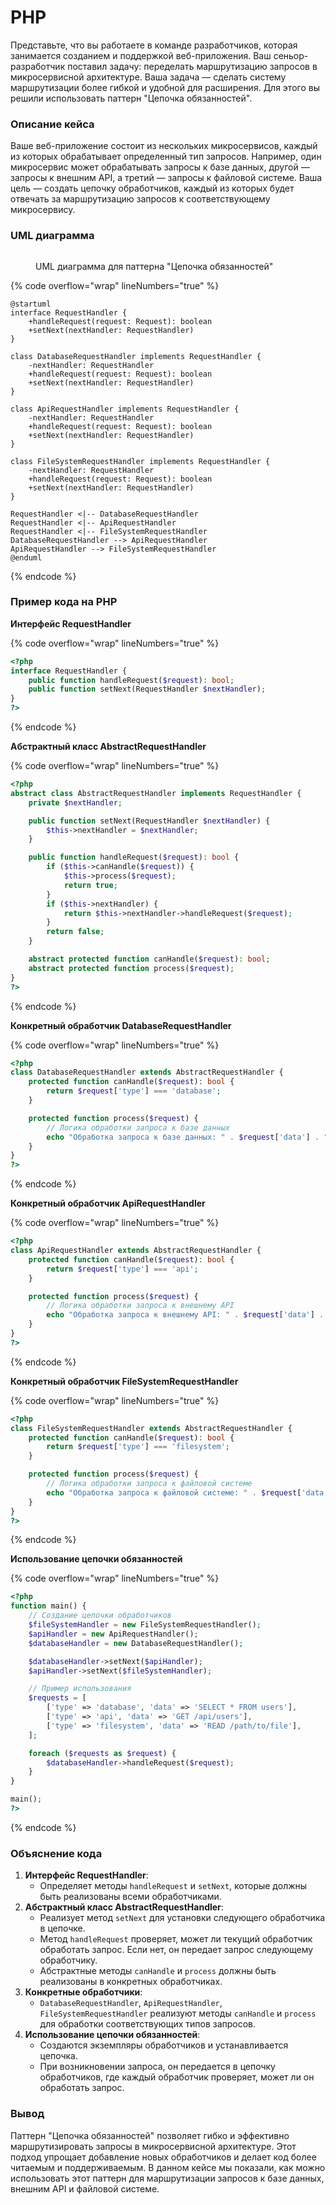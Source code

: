 # PHP

Представьте, что вы работаете в команде разработчиков, которая занимается созданием и поддержкой веб-приложения. Ваш сеньор-разработчик поставил задачу: переделать маршрутизацию запросов в микросервисной архитектуре. Ваша задача — сделать систему маршрутизации более гибкой и удобной для расширения. Для этого вы решили использовать паттерн "Цепочка обязанностей".

### Описание кейса

Ваше веб-приложение состоит из нескольких микросервисов, каждый из которых обрабатывает определенный тип запросов. Например, один микросервис может обрабатывать запросы к базе данных, другой — запросы к внешним API, а третий — запросы к файловой системе. Ваша цель — создать цепочку обработчиков, каждый из которых будет отвечать за маршрутизацию запросов к соответствующему микросервису.

### UML диаграмма

<figure><img src="../../../../../.gitbook/assets/image (1) (1) (1) (1) (1).png" alt=""><figcaption><p>UML диаграмма для паттерна "Цепочка обязанностей"</p></figcaption></figure>

{% code overflow="wrap" lineNumbers="true" %}
```plantuml
@startuml
interface RequestHandler {
    +handleRequest(request: Request): boolean
    +setNext(nextHandler: RequestHandler)
}

class DatabaseRequestHandler implements RequestHandler {
    -nextHandler: RequestHandler
    +handleRequest(request: Request): boolean
    +setNext(nextHandler: RequestHandler)
}

class ApiRequestHandler implements RequestHandler {
    -nextHandler: RequestHandler
    +handleRequest(request: Request): boolean
    +setNext(nextHandler: RequestHandler)
}

class FileSystemRequestHandler implements RequestHandler {
    -nextHandler: RequestHandler
    +handleRequest(request: Request): boolean
    +setNext(nextHandler: RequestHandler)
}

RequestHandler <|-- DatabaseRequestHandler
RequestHandler <|-- ApiRequestHandler
RequestHandler <|-- FileSystemRequestHandler
DatabaseRequestHandler --> ApiRequestHandler
ApiRequestHandler --> FileSystemRequestHandler
@enduml
```
{% endcode %}

### Пример кода на PHP

**Интерфейс RequestHandler**

{% code overflow="wrap" lineNumbers="true" %}
```php
<?php
interface RequestHandler {
    public function handleRequest($request): bool;
    public function setNext(RequestHandler $nextHandler);
}
?>
```
{% endcode %}

**Абстрактный класс AbstractRequestHandler**

{% code overflow="wrap" lineNumbers="true" %}
```php
<?php
abstract class AbstractRequestHandler implements RequestHandler {
    private $nextHandler;

    public function setNext(RequestHandler $nextHandler) {
        $this->nextHandler = $nextHandler;
    }

    public function handleRequest($request): bool {
        if ($this->canHandle($request)) {
            $this->process($request);
            return true;
        }
        if ($this->nextHandler) {
            return $this->nextHandler->handleRequest($request);
        }
        return false;
    }

    abstract protected function canHandle($request): bool;
    abstract protected function process($request);
}
?>
```
{% endcode %}

**Конкретный обработчик DatabaseRequestHandler**

{% code overflow="wrap" lineNumbers="true" %}
```php
<?php
class DatabaseRequestHandler extends AbstractRequestHandler {
    protected function canHandle($request): bool {
        return $request['type'] === 'database';
    }

    protected function process($request) {
        // Логика обработки запроса к базе данных
        echo "Обработка запроса к базе данных: " . $request['data'] . "\n";
    }
}
?>
```
{% endcode %}

**Конкретный обработчик ApiRequestHandler**

{% code overflow="wrap" lineNumbers="true" %}
```php
<?php
class ApiRequestHandler extends AbstractRequestHandler {
    protected function canHandle($request): bool {
        return $request['type'] === 'api';
    }

    protected function process($request) {
        // Логика обработки запроса к внешнему API
        echo "Обработка запроса к внешнему API: " . $request['data'] . "\n";
    }
}
?>
```
{% endcode %}

**Конкретный обработчик FileSystemRequestHandler**

{% code overflow="wrap" lineNumbers="true" %}
```php
<?php
class FileSystemRequestHandler extends AbstractRequestHandler {
    protected function canHandle($request): bool {
        return $request['type'] === 'filesystem';
    }

    protected function process($request) {
        // Логика обработки запроса к файловой системе
        echo "Обработка запроса к файловой системе: " . $request['data'] . "\n";
    }
}
?>
```
{% endcode %}

**Использование цепочки обязанностей**

{% code overflow="wrap" lineNumbers="true" %}
```php
<?php
function main() {
    // Создание цепочки обработчиков
    $fileSystemHandler = new FileSystemRequestHandler();
    $apiHandler = new ApiRequestHandler();
    $databaseHandler = new DatabaseRequestHandler();

    $databaseHandler->setNext($apiHandler);
    $apiHandler->setNext($fileSystemHandler);

    // Пример использования
    $requests = [
        ['type' => 'database', 'data' => 'SELECT * FROM users'],
        ['type' => 'api', 'data' => 'GET /api/users'],
        ['type' => 'filesystem', 'data' => 'READ /path/to/file'],
    ];

    foreach ($requests as $request) {
        $databaseHandler->handleRequest($request);
    }
}

main();
?>
```
{% endcode %}

### Объяснение кода

1. **Интерфейс RequestHandler**:
   * Определяет методы `handleRequest` и `setNext`, которые должны быть реализованы всеми обработчиками.
2. **Абстрактный класс AbstractRequestHandler**:
   * Реализует метод `setNext` для установки следующего обработчика в цепочке.
   * Метод `handleRequest` проверяет, может ли текущий обработчик обработать запрос. Если нет, он передает запрос следующему обработчику.
   * Абстрактные методы `canHandle` и `process` должны быть реализованы в конкретных обработчиках.
3. **Конкретные обработчики**:
   * `DatabaseRequestHandler`, `ApiRequestHandler`, `FileSystemRequestHandler` реализуют методы `canHandle` и `process` для обработки соответствующих типов запросов.
4. **Использование цепочки обязанностей**:
   * Создаются экземпляры обработчиков и устанавливается цепочка.
   * При возникновении запроса, он передается в цепочку обработчиков, где каждый обработчик проверяет, может ли он обработать запрос.

### Вывод

Паттерн "Цепочка обязанностей" позволяет гибко и эффективно маршрутизировать запросы в микросервисной архитектуре. Этот подход упрощает добавление новых обработчиков и делает код более читаемым и поддерживаемым. В данном кейсе мы показали, как можно использовать этот паттерн для маршрутизации запросов к базе данных, внешним API и файловой системе.
